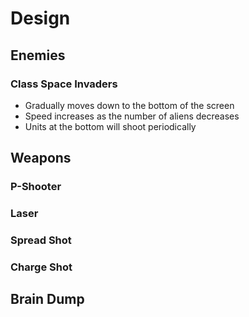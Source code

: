 # Design #

## Enemies ##

### Class Space Invaders ###

* Gradually moves down to the bottom of the screen
* Speed increases as the number of aliens decreases
* Units at the bottom will shoot periodically




## Weapons ##

### P-Shooter ###

### Laser ###

### Spread Shot ###

### Charge Shot ###


## Brain Dump ##



